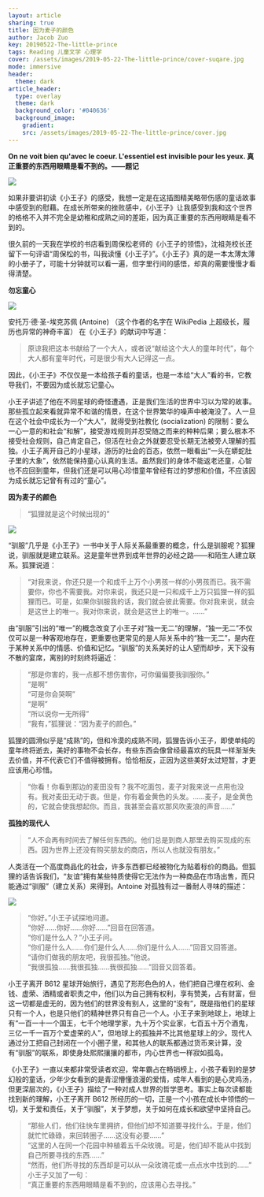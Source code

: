 ```yaml
---
layout: article
sharing: true
title: 因为麦子的颜色
author: Jacob Zuo
key: 20190522-The-little-prince
tags: Reading 儿童文学 心理学
cover: /assets/images/2019-05-22-The-little-prince/cover-suqare.jpg
mode: immersive
header:
  theme: dark
article_header:
  type: overlay
  theme: dark
  background_color: '#040636'
  background_image: 
    gradient: 
    src: /assets/images/2019-05-22-The-little-prince/cover.jpg
---
```


**On ne voit bien qu'avec le coeur. L'essentiel est invisible pour les yeux. 真正重要的东西用眼睛是看不到的。——题记**

![]({{site.url}}/assets/images/2019-05-22-The-little-prince/cover-clear.jpg)

<!--more-->

如果非要讲初读《小王子》的感受，我想一定是在这插图精美略带伤感的童话故事中感受到的慰藉。在成长所带来的挫败感中，《小王子》让我感受到我和这个世界的格格不入并不完全是幼稚和成熟之间的差距，因为真正重要的东西用眼睛是看不到的。

很久前的一天我在学校的书店看到周保松老师的《小王子的领悟》，沈祖尧校长还留下一句评语“周保松的书，叫我读懂《小王子》”。《小王子》真的是一本太薄太薄的小册子了，可能十分钟就可以看一遍，但字里行间的感悟，却真的需要慢慢才看得清楚。

**勿忘童心**

![]({{site.url}}/assets/images/2019-05-22-The-little-prince/sign.jpg)

安托万·德·圣-埃克苏佩 (Antoine) （这个作者的名字在 WikiPedia 上超级长，履历也异常的神奇丰富） 在《小王子》的献词中写道：

> 原谅我把这本书献给了一个大人，或者说“献给这个大人的童年时代”，每个大人都有童年时代，可是很少有大人记得这一点。

因此，《小王子》不仅仅是一本给孩子看的童话，也是一本给“大人”看的书，它教导我们，不要因为成长就忘记童心。

小王子讲述了他在不同星球的奇怪遭遇，正是我们生活的世界中习以为常的故事。那些孤立起来看就异常不和谐的情景，在这个世界繁华的噪声中被淹没了。人一旦在这个社会中成长为一个“大人”，就得受到社教化 (socialization) 的限制：要么一心一意的和社会“和解”，接受游戏规则并忍受随之而来的种种后果；要么根本不接受社会规则，自己肯定自己，但活在社会之外就要忍受长期无法被旁人理解的孤独。小王子离开自己的小星球，游历的社会的百态，依然一眼看出“一头在蟒蛇肚子里的大象”，依然能保持童心认真的生活。虽然我们的身体不能返老还童，心智也不应回到童年，但我们还是可以用心珍惜童年曾经有过的梦想和价值，不应该因为成长就忘记曾有有过的“童心”。

**因为麦子的颜色**

> “狐狸就是这个时候出现的”

![]({{site.url}}/assets/images/2019-05-22-The-little-prince/color-of-wheat.jpg)

“驯服”几乎是《小王子》一书中关于人际关系最重要的概念，什么是驯服呢？狐狸说，驯服就是建立联系。这是童年世界到成年世界的必经之路——和陌生人建立联系。狐狸说道：

> “对我来说，你还只是一个和成千上万个小男孩一样的小男孩而已。我不需要你，你也不需要我。对你来说，我还只是一只和成千上万只狐狸一样的狐狸而已。可是，如果你驯服我的话，我们就会彼此需要。你对我来说，就会是这世上的唯一。我对你来说，就会是这世上的唯一。……”

由“驯服”引出的“唯一”的概念改变了小王子对“独一无二”的理解，“独一无二”不仅仅可以是一种客观地存在，更重要也更常见的是人际关系中的“独一无二”，是内在于某种关系中的情感、价值和记忆。“驯服”的关系美好的让人望而却步，天下没有不散的宴席，离别的时刻终将逼近：

> “那是你害的，我一点都不想伤害你，可你偏偏要我驯服你。”  
> “是啊”  
> “可是你会哭啊”  
> “是啊”  
> “所以说你一无所得”  
> “我有，”狐狸说：“因为麦子的颜色。”  

狐狸的圆滑似乎是“成熟”的，但和冷漠的成熟不同，狐狸告诉小王子，即使单纯的童年终将逝去，美好的事物不会长存，有些东西会像曾经最喜欢的玩具一样渐渐失去价值，并不代表它们不值得被拥有。恰恰相反，正因为这些美好太过短暂，才更应该用心珍惜。

> “你看！你看到那边的麦田没有？我不吃面包，麦子对我来说一点用也没有。我对麦田无动于衷。但是，你有着金黄色的头发。……麦子，是金黄色的，它就会使我想起你。而且，我甚至会喜欢那风吹麦浪的声音……”

**孤独的现代人**

> “人不会再有时间去了解任何东西的。他们总是到商人那里去购买现成的东西。因为世界上还没有购买朋友的商店，所以人也就没有朋友。”

人类活在一个高度商品化的社会，许多东西都已经被物化为贴着标价的商品。但狐狸的话告诉我们，“友谊”拥有某些特质使得它无法作为一种商品在市场出售，而只能通过“驯服”（建立关系）来得到。Antoine 对孤独有过一番耐人寻味的描述：

![]({{site.url}}/assets/images/2019-05-22-The-little-prince/lonely.jpg)

> “你好。”小王子试探地问道。  
> “你好……你好……你好……”回音在回答道。  
> “你们是什么人？”小王子问。  
> “你们是什么人……你们是什么人……你们是什么人……”回音又回答道。  
> “请你们做我的朋友吧，我很孤独。”他说。  
> “我很孤独……我很孤独……我很孤独……”回音又回答着。  

小王子离开 B612 星球开始旅行，遇见了形形色色的人，他们把自己埋在权利、金钱、虚荣、酒精或者职责之中，他们以为自己拥有权利，享有赞美，占有财富，但这一切都是虚无的，因为他们的世界没有别人，这里的“没有”，既是指他们的星球只有一个人，也是只他们的精神世界只有自己一个人。小王子来到地球上，地球上有“一百一十一个国王，七千个地理学家，九十万个实业家，七百五十万个酒鬼，三亿一千一百万个爱虚荣的人”，但地球上的孤独并不比其他星球上的少。现代人通过分工把自己封闭在一个小圈子里，和其他人的联系都通过货币来计算，没有“驯服”的联系，即使身处熙熙攘攘的都市，内心世界也一样寂如孤岛。

《小王子》一直以来都非常受读者欢迎，常年霸占在畅销榜上，小孩子看到的是梦幻般的童话，少年少女看到的是青涩懵懂浪漫的爱情，成年人看到的是心灵鸡汤，但更深层次的，《小王子》描绘了一种对成人世界的哲学思考。事实上每次读都能找到新的理解，小王子离开 B612 所经历的一切，正是一个小孩在成长中领悟的一切，关于爱和责任，关于“驯服”，关于梦想，关于如何在成长和欲望中坚持自己。

> “那些人们，他们往快车里拥挤，但他们却不知道要寻找什么。于是，他们就忙忙碌碌，来回转圈子……这没有必要……”  
> “这里的人在同一个花园中种植着五千朵玫瑰。可是，他们却不能从中找到自己所要寻找的东西……”  
> “然而，他们所寻找的东西却是可以从一朵玫瑰花或一点点水中找到的……”  
> 小王子又加了一句：  
> “真正重要的东西用眼睛是看不到的，应该用心去寻找。”  


